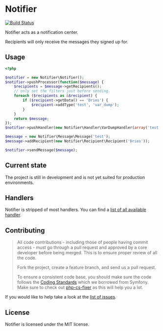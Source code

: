 Notifier
========

[![Build Status](https://secure.travis-ci.org/NoUseFreak/Notifier.png)](https://travis-ci.org/NoUseFreak/Notifier)

Notifier acts as a notification center.

Recipients will only receive the messages they signed up for.

## Usage
```php
<?php

$notifier = new Notifier\Notifier();
$notifier->pushProcessor(function($message) {
    $recipients = $message->getRecipients();
    // only set the filters just before sending.
    foreach ($recipients as &$recipient) {
        if ($recipient->getData() == 'Dries') {
            $recipient->addType('test', 'var_dump');
        }
    }
    return $message;
});
$notifier->pushHandler(new Notifier\Handler\VarDumpHandler(array('test', 'mailing')));

$message = new Notifier\Message\Message('test');
$message->addRecipient(new Notifier\Recipient\Recipient('Dries'));

$notifier->sendMessage($message);
```

## Current state

The project is still in development and is not yet suited for production environments.

## Handlers

Notifier is stripped of most handlers. You can find a [list of all available handler](http://github.com/Notifier).

## Contributing

> All code contributions - including those of people having commit access - must
> go through a pull request and approved by a core developer before being
> merged. This is to ensure proper review of all the code.
>
> Fork the project, create a feature branch, and send us a pull request.
>
> To ensure a consistent code base, you should make sure the code follows
> the [Coding Standards](http://symfony.com/doc/2.0/contributing/code/standards.html)
> which we borrowed from Symfony.
> Make sure to check out [php-cs-fixer](https://github.com/fabpot/PHP-CS-Fixer) as this will help you a lot.

If you would like to help take a look at the [list of issues](http://github.com/Notifier/Notifier/issues).

## License

Notifier is licensed under the MIT license.
